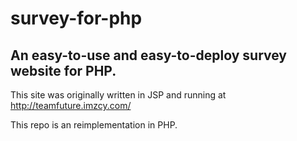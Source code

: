 survey-for-php
==============

An easy-to-use and easy-to-deploy survey website for PHP.
--------------

This site was originally written in JSP and running at http://teamfuture.imzcy.com/

This repo is an reimplementation in PHP.
